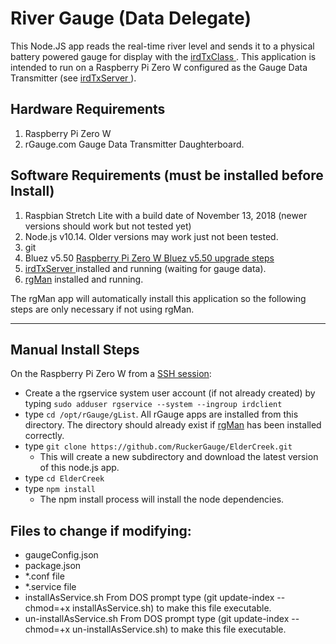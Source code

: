 # River Gauge (Data Delegate)
This Node.JS app reads the real-time river level and sends it to a physical battery powered gauge for display with the [irdTxClass ]( https://github.com/RuckerGauge/irdTxClass).  This application is intended to run on a Raspberry Pi Zero W configured as the Gauge Data Transmitter (see [irdTxServer ]( https://github.com/RuckerGauge/irdTxServer)).   

## Hardware Requirements
1. Raspberry Pi Zero W
1. rGauge.com Gauge Data Transmitter Daughterboard.
## Software Requirements (must be installed before Install)
1. Raspbian Stretch Lite with a build date of November 13, 2018 (newer versions should work but not tested yet)
2. Node.js v10.14. Older versions may work just not been tested. 
3. git
4. Bluez v5.50 [Raspberry Pi Zero W Bluez v5.50 upgrade steps ](https://github.com/RuckerGauge/Raspberry-Pi-Zero-W-Bluez-5.50-upgrade-steps)
5. [irdTxServer ]( https://github.com/RuckerGauge/irdTxServer) installed and running (waiting for gauge data).
6. [rgMan](https://github.com/RuckerGauge/rgMan) installed and running.   

The rgMan app will automatically install this application so the following steps are only necessary if not using rgMan. 

---
## Manual Install Steps
On the Raspberry Pi Zero W from a [SSH session](https://www.raspberrypi.org/magpi/ssh-remote-control-raspberry-pi/):  
* Create a the rgservice system user account (if not already created) by typing `sudo adduser rgservice --system --ingroup irdclient`
* type `cd /opt/rGauge/gList`.  All rGauge apps are installed from this directory.  The directory should already exist if [rgMan](https://github.com/RuckerGauge/rgMan) has been installed correctly.
* type `git clone https://github.com/RuckerGauge/ElderCreek.git`
  * This will create a new subdirectory and download the latest version of this node.js app.
* type `cd ElderCreek`
* type `npm install`
  * The npm install process will install the node dependencies. 


## Files to change if modifying:
* gaugeConfig.json
* package.json
* *.conf file
* *.service file
* installAsService.sh From DOS prompt type (git update-index --chmod=+x installAsService.sh) to make this file executable.
* un-installAsService.sh From DOS prompt type (git update-index --chmod=+x un-installAsService.sh) to make this file executable.
